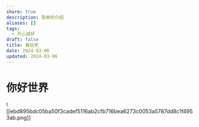 ```yaml
---
share: true
description: 简单的介绍
aliases: []
tags:
  - 开心就好
draft: false
title: 看玩笑
date: 2024-03-06
updated: 2024-03-06
---
```

# 你好世界

![[ebd895bdc05ba50f3cadef5116ab2cfb716bea6273c0053a5787dd8c1f4953ab.png]]